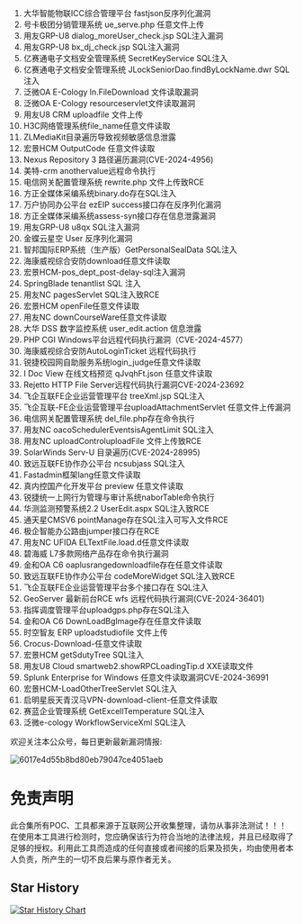 1. 大华智能物联ICC综合管理平台 fastjson反序列化漏洞
2. 号卡极团分销管理系统 ue_serve.php 任意文件上传
3. 用友GRP-U8 dialog_moreUser_check.jsp SQL注入漏洞
4. 用友GRP-U8 bx_dj_check.jsp SQL注入漏洞
5. 亿赛通电子文档安全管理系统 SecretKeyService SQL注入
6. 亿赛通电子文档安全管理系统 JLockSeniorDao.findByLockName.dwr SQL注入
7. 泛微OA E-Cology ln.FileDownload 文件读取漏洞
8. 泛微OA E-Cology resourceservlet文件读取漏洞
9. 用友U8 CRM uploadfile 文件上传
10. H3C网络管理系统file\_name任意文件读取
11. ZLMediaKit目录遍历导致视频敏感信息泄露
12. 宏景HCM OutputCode 任意文件读取
13. Nexus Repository 3 路径遍历漏洞(CVE-2024-4956)
14. 美特-crm anothervalue远程命令执行
15. 电信网关配置管理系统 rewrite.php 文件上传致RCE
16. 方正全媒体采编系统binary.do存在SQL注入
17. 万户协同办公平台 ezEIP success接口存在反序列化漏洞
18. 方正全媒体采编系统assess-syn接口存在信息泄露漏洞
19. 用友GRP-U8 u8qx SQL注入漏洞
20. 金蝶云星空 User 反序列化漏洞
21. 智邦国际ERP系统（生产版）GetPersonalSealData SQL注入
22. 海康威视综合安防download任意文件读取
23. 宏景HCM-pos_dept_post-delay-sql注入漏洞
24. SpringBlade tenantlist SQL 注入
25. 用友NC pagesServlet SQL注入致RCE
26. 宏景HCM openFile任意文件读取
27. 用友NC downCourseWare任意文件读取
28. 大华 DSS 数字监控系统 user_edit.action 信息泄露
29. PHP CGI Windows平台远程代码执行漏洞（CVE-2024-4577）
30. 海康威视综合安防AutoLoginTicket 远程代码执行
31. 锐捷校园网自助服务系统login_judge任意文件读取
32. I Doc View 在线文档预览 qJvqhFt.json 任意文件读取
33. Rejetto HTTP File Server远程代码执行漏洞CVE-2024-23692
34. 飞企互联FE企业运营管理平台 treeXml.jsp SQL注入
35. 飞企互联-FE企业运营管理平台uploadAttachmentServlet 任意文件上传漏洞
36. 电信网关配置管理系统 del_file.php存在命令执行
37. 用友NC oacoSchedulerEventsisAgentLimit SQL注入
38. 用友NC uploadControluploadFile 文件上传致RCE
39. SolarWinds Serv-U 目录遍历(CVE-2024-28995)
40. 致远互联FE协作办公平台 ncsubjass SQL注入
41. Fastadmin框架lang任意文件读取
42. 真内控国产化开发平台 preview 任意文件读取
43. 锐捷统一上网行为管理与审计系统naborTable命令执行
44. 华测监测预警系统2.2 UserEdit.aspx SQL注入致RCE
45. 通天星CMSV6 pointManage存在SQL注入可写入文件RCE
46. 极企智能办公路由jumper接口存在RCE
47. 用友NC UFIDA ELTextFile.load.d任意文件读取
48. 碧海威 L7多款网络产品存在命令执行漏洞
49. 金和OA C6 oaplusrangedownloadfile存在任意文件读取
50. 致远互联FE协作办公平台 codeMoreWidget SQL注入致RCE
51. 飞企互联FE企业运营管理平台多个接口存在 SQL注入
52. GeoServer 最新前台RCE wfs 远程代码执行漏洞(CVE-2024-36401)
53. 指挥调度管理平台uploadgps.php存在SQL注入
54. 金和OA C6 DownLoadBgImage存在任意文件读取
55. 时空智友 ERP uploadstudiofile 文件上传
56. Crocus-Download-任意文件读取
57. 宏景HCM getSdutyTree SQL注入
58. 用友U8 Cloud smartweb2.showRPCLoadingTip.d XXE读取文件
59. Splunk Enterprise for Windows 任意文件读取漏洞CVE-2024-36991
60. 宏景HCM-LoadOtherTreeServlet  SQL注入
61. 启明星辰天青汉马VPN-download-client-任意文件读取
62. 赛蓝企业管理系统 GetExcellTemperature SQL注入
63. 泛微e-cology WorkflowServiceXml SQL注入

欢迎关注本公众号，每日更新最新漏洞情报:

![6017e4d55b8bd80eb79047ce4051aeb](https://github.com/onewinner/POCS/assets/94044430/aa35b0e3-c224-4507-8a16-4b7efa29f241)

# 免责声明
此合集所有POC、工具都来源于互联网公开收集整理，请勿从事非法测试！！！在使用本工具进行检测时，您应确保该行为符合当地的法律法规，并且已经取得了足够的授权。利用此工具而造成的任何直接或者间接的后果及损失，均由使用者本人负责，所产生的一切不良后果与原作者无关。

## Star History

[![Star History Chart](https://api.star-history.com/svg?repos=onewinner/POCS&type=Date)](https://star-history.com/#onewinner/POCS&Date)

